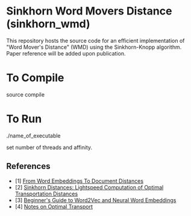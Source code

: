 # Sinkhorn Word Movers Distance (sinkhorn_wmd)

This repository hosts the source code for an efficient implementation of "Word Mover's Distance" (WMD) using the Sinkhorn-Knopp algorithm. 
Paper reference will be added upon publication.

# To Compile

source compile

# To Run
./name_of_executable

set number of threads and affinity.

## References

- [1] [From Word Embeddings To Document Distances](http://proceedings.mlr.press/v37/kusnerb15.pdf)
- [2] [Sinkhorn Distances: Lightspeed Computation of Optimal Transportation Distances](https://arxiv.org/pdf/1306.0895.pdf)
- [3] [Beginner's Guide to Word2Vec and Neural Word Embeddings](https://skymind.ai/wiki/word2vec)
- [4] [Notes on Optimal Transport](https://michielstock.github.io/OptimalTransport/)

